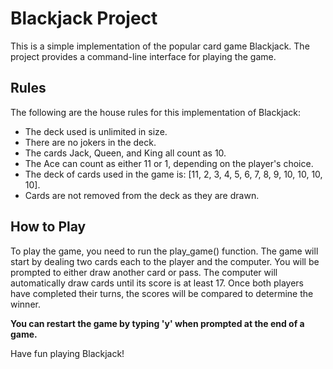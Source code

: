 # Blackjack Project
This is a simple implementation of the popular card game Blackjack. The project provides a command-line interface for playing the game.

## Rules
The following are the house rules for this implementation of Blackjack:

* The deck used is unlimited in size.
* There are no jokers in the deck.
* The cards Jack, Queen, and King all count as 10.
* The Ace can count as either 11 or 1, depending on the player's choice.
* The deck of cards used in the game is: [11, 2, 3, 4, 5, 6, 7, 8, 9, 10, 10, 10, 10].
* Cards are not removed from the deck as they are drawn.

## How to Play
To play the game, you need to run the play_game() function. The game will start by dealing two cards each to the player and the computer. You will be prompted to either draw another card or pass. The computer will automatically draw cards until its score is at least 17. Once both players have completed their turns, the scores will be compared to determine the winner.

**You can restart the game by typing 'y' when prompted at the end of a game.**

Have fun playing Blackjack!
